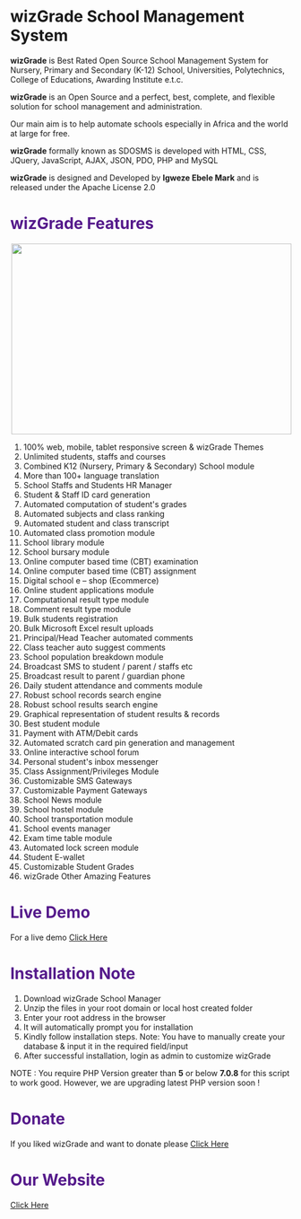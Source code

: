 # wizGrade School Management System 

<b>wizGrade</b> is Best Rated Open Source School Management System for Nursery, Primary and Secondary (K-12) School, Universities, Polytechnics, College of Educations, Awarding Institute e.t.c.

<b>wizGrade</b> is an Open Source and a perfect, best, complete, and flexible solution for school management and administration.

Our main aim is to help automate schools especially in Africa and the world at large for free.

<b>wizGrade</b> formally known as SDOSMS is developed with HTML, CSS, JQuery, JavaScript, AJAX, JSON, PDO, PHP and MySQL

<b>wizGrade</b> is designed and Developed by <b>Igweze Ebele Mark</b> and is released under the Apache License 2.0 


<h1 style="color:#551A8B">wizGrade  Features</h1>
<center><img src="https://www.wizgrade.com/images/features.jpg"height="340" width="500"></center>

<ol> 
<li>100% web, mobile, tablet responsive screen & wizGrade Themes</li>
<li>Unlimited students, staffs and courses</li>
<li>Combined K12 (Nursery, Primary & Secondary) School module</li>
<li>More than 100+ language translation</li>
<li>School Staffs and Students HR Manager</li>
<li>Student & Staff ID card generation</li>
<li>Automated computation of student's grades</li>
<li>Automated subjects and class ranking</li>
<li>Automated student and class transcript</li>
<li>Automated class promotion module</li>
<li>School library module</li>
<li>School bursary module</li>
<li>Online computer based time (CBT) examination</li>
<li>Online computer based time (CBT) assignment</li>
<li>Digital school e – shop (Ecommerce) </li>
<li>Online student applications module</li>
<li>Computational result type module</li>
<li>Comment result type module</li>
<li>Bulk students registration</li>
<li>Bulk Microsoft Excel result uploads</li>
<li>Principal/Head Teacher automated comments</li>
<li>Class teacher auto suggest comments</li>
<li>School population breakdown module</li>
<li>Broadcast SMS to student / parent / staffs etc</li>
<li>Broadcast result to parent / guardian phone</li>
<li>Daily student attendance and comments module</li>
<li>Robust school records search engine</li>
<li>Robust school results search engine</li>
<li>Graphical representation of student results & records</li>
<li>Best student module</li>
<li>Payment with ATM/Debit cards</li>
<li>Automated scratch card pin generation and management</li>
<li>Online interactive school forum</li>
<li>Personal student's inbox messenger</li>
<li>Class Assignment/Privileges Module</li>
<li>Customizable SMS Gateways</li>
<li>Customizable Payment Gateways</li>
<li>School News module</li>
<li>School hostel module</li>
<li>School transportation module</li>
<li>School events manager</li>
<li>Exam time table  module</li>
<li>Automated lock screen  module</li>
<li>Student E-wallet</li>
<li>Customizable Student Grades</li>
<li>wizGrade Other Amazing Features</li>
</ol>

<h1 style="color:#551A8B !important;">Live Demo</h1>
For a live demo <a href="https://www.k12.wizgrade.com">Click Here</a>

<h1 style="color:#551A8B !important;">Installation Note</h1>
<ol>
<li>Download wizGrade School Manager</li>
<li>Unzip the files in your root domain or local host created folder</li>
<li>Enter your root address in the browser</li>
<li>It will automatically prompt you for installation</li>
<li> Kindly follow installation steps. Note: You have to manually create your database & input  it in the required field/input</li>
<li>After successful installation, login as admin to customize wizGrade</li>
</ol>
<p>NOTE : You require PHP Version greater than <b>5</b> or below <b>7.0.8</b> for this script to work good. However, we are upgrading latest PHP version soon !</p>
       
<h1 style="color:#551A8B !important;">Donate</h1>
If you liked wizGrade and want to donate please <a href="https://www.wizgrade.com/?q=i#donate">Click Here</a>

<h1 style="color:#551A8B !important;">Our Website</h1>
<a href="https://www.wizgrade.com">Click Here</a>
